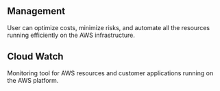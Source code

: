 ## Management

User can optimize costs, minimize risks, and automate all the resources running efficiently on the AWS infrastructure.

## Cloud Watch

Monitoring tool for AWS resources and customer applications running on the AWS platform.
